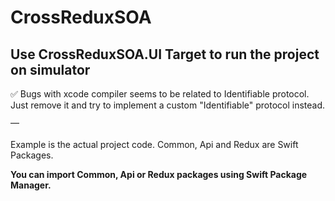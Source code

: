 # CrossReduxSOA

## Use CrossReduxSOA.UI Target to run the project on simulator

✅ Bugs with xcode compiler seems to be related to Identifiable protocol. Just remove it and try to implement a custom "Identifiable" protocol instead.

⎻

Example is the actual project code.
Common, Api and Redux are Swift Packages.

**You can import Common, Api or Redux packages using Swift Package Manager.**
